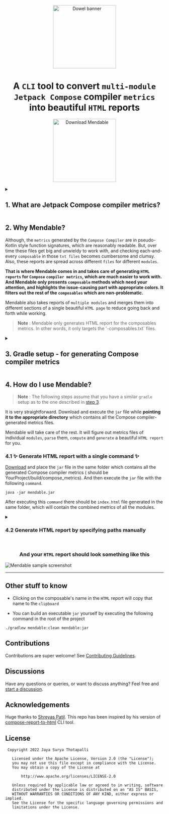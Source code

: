 <div align="center">

  <a>
    <picture>
      <source media="(prefers-color-scheme: dark)" srcset="https://user-images.githubusercontent.com/37530409/205920274-d4cd2c4e-92d9-40d8-ac0f-39e8374600d6.svg" height="200">
      <img alt="Dowel banner" src="https://user-images.githubusercontent.com/37530409/205920279-1c22ea9e-1f81-45d9-9994-01785e9ab473.svg" height="200">
    </picture>
  </a>

  <h1>A <code>CLI</code> tool to convert <code>multi-module</code></br><code>Jetpack Compose</code> compiler <code>metrics</code></br>into beautiful <code>HTML</code> reports</h1>
  
  <a href="https://github.com/jayasuryat/mendable/releases/download/0.5.0/mendable.jar"><img alt="Download Mendable" src="https://img.shields.io/badge/Mendable-0.5.0-%2306090E?style=for-the-badge&logo=jetpackcompose" width="200"/></a>

</div>

<details>
  <summary><h2>1. What are Jetpack Compose compiler metrics?</h2></summary>

The [`Compose`](https://developer.android.com/jetpack/compose) `Compiler plugin` can generate `reports/metrics` around
certain Compose-specific concepts that can be useful in understanding what is happening with some of the `Compose` code
at a fine-grained level.

It can output various performance-related `metrics` at build time, allowing us to peek behind the curtains and see where
any potential `performance issues` are.

Read more [here](https://github.com/androidx/androidx/blob/androidx-main/compose/compiler/design/compiler-metrics.md)

</details>

## 2. Why Mendable?

Although, the `metrics` generated by the `Compose Compiler` are in pseudo-Kotlin style function signatures, which are
reasonably readable. But, over time these files get big and unwieldy to work with, and checking
each-and-every `composable` in those `txt files` becomes cumbersome and clumsy. Also, these reports are spread across
different `files` for different `modules`.

**That is where Mendable comes in and takes care of generating `HTML reports` for `Compose` `compiler metrics`, which
are much easier to work with. And Mendable only presents `composable` methods which need your attention, and highlights
the issue-causing part with appropriate colors. It filters out the rest of the `composables` which are
non-problematic.**

Mendable also takes reports of `multiple modules` and merges them into different sections of a single
beautiful `HTML page` to reduce going back and forth while working.

> **Note** : Mendable only generates HTML report for the composables metrics. In other words, it only targets
> the '<module>-composables.txt` files.

<details>
  <summary><h2>3. Gradle setup - for generating Compose compiler metrics</h2></summary>

Add the following lines to your **root project's** `build.gradle` file. This will direct the Compose compiler to
generate metrics and save all of them into the **root project's** `build folder` (for all of the `modules`).

<details open>
  <summary><code>Groovy</code></summary>

``` groovy
subprojects {
    tasks.withType(org.jetbrains.kotlin.gradle.tasks.KotlinCompile).configureEach {
        kotlinOptions {
            // Trigger this with:
            // ./gradlew assembleRelease -PenableMultiModuleComposeReports=true --rerun-tasks
            if (project.findProperty("enableMultiModuleComposeReports") == "true") {
                freeCompilerArgs += ["-P", "plugin:androidx.compose.compiler.plugins.kotlin:reportsDestination=" + rootProject.buildDir.absolutePath + "/compose_metrics/"]
                freeCompilerArgs += ["-P", "plugin:androidx.compose.compiler.plugins.kotlin:metricsDestination=" + rootProject.buildDir.absolutePath + "/compose_metrics/"]
            }
        }
    }
}
```

</details>

<details>
  <summary><code>Kotlin scipt</code></summary>

```kotlin
allprojects {
    tasks.withType(org.jetbrains.kotlin.gradle.dsl.KotlinCompile::class.java).configureEach {
        kotlinOptions {
            // Trigger this with:
            // ./gradlew assembleRelease -PenableMultiModuleComposeReports=true --rerun-tasks
            if (project.findProperty("enableMultiModuleComposeReports") == "true") {
                freeCompilerArgs += listOf("-P", "plugin:androidx.compose.compiler.plugins.kotlin:reportsDestination=" + rootProject.buildDir.absolutePath + "/compose_metrics/")
                freeCompilerArgs += listOf("-P", "plugin:androidx.compose.compiler.plugins.kotlin:metricsDestination=" + rootProject.buildDir.absolutePath + "/compose_metrics/")
            }
        }
    }
}
```

</details>

With the above setup, you can generate Compose compiler metrics by executing the following `command` in the `terminal`
window.

```
./gradlew assembleRelease -PenableMultiModuleComposeReports=true --rerun-tasks
```

</details>

## 4. How do I use Mendable?

> **Note** : The following steps assume that you have a similar `gradle` setup as to the one described
> in [step 3](https://github.com/jayasuryat/mendable#3-gradle-setup---for-generating-compose-compiler-metrics).

It is very straightforward. Download and execute the `jar` file while **pointing it to the appropriate directory** which
contains all the Compose compiler-generated metrics files.

Mendable will take care of the rest. It will figure out metrics files of individual `modules`, `parse` them, `compute`
and `generate` a beautiful `HTML report` for you.

### 4.1 ✨ Generate HTML report with a single command ✨

[Download](https://github.com/jayasuryat/mendable/releases/download/0.5.0/mendable.jar) and place the `jar` file in the same folder which contains all the generated Compose compiler metrics (
should be YourProject/build/compose_metrics). And then execute the `jar` file with the following `command`.

```
java -jar mendable.jar
```

After executing this `command` there should be `index.html` file generated in the same folder, which will contain the
combined metrics of all the modules.

<details>
    <summary><h3>4.2 Generate HTML report by specifying paths manually</h3></summary>

While the above method is the easiest, and should work fine for most of the use cases, Mendable also supports reading
and writing files to custom locations. The following are the supported options via `CLI arguments`.

```
java -jar mendable.jar
    --composablesReportsPath, -i  [Default value : <Current working dir>] -> Path to the directory containing all of the composables.txt files
    --htmlOutputPath, -o          [Default value : <Current working dir>] -> HTML output directory
    --outputName, -oName          [Default value : "index"]               -> Name of the output HTML file
    --help, -h                                                            -> Usage info
```

For example :

```
java -jar mendable.jar
    -i /Users/username/Desktop/Your-project/build/compose_metrics \
    -o /Users/username/Desktop/Reports \
    -oName Your-project-metrics \
```

For the above command, files will be `read` from '/Users/username/Desktop/Your-project/build/compose_metrics' and
the `output` file will be `saved` at '/Users/username/Desktop/Reports' and that file will be `named` '
Your-project-metrics.html'.
</details>

<div align="center">
  <br>
  <h3>And your <code>HTML</code> report should look something like this</h3>
</div>

![Mendable sample screenshot](https://user-images.githubusercontent.com/37530409/206190055-33332a9c-f953-40d0-82a7-8d8df5d796f0.png)

---

## Other stuff to know
* Clicking on the composable's name in the `HTML` report will copy that name to the `clipboard`

* You can build an executable `jar` yourself by executing the following command in the root of the project
```
./gradlew mendable:clean mendable:jar
```

## Contributions
Contributions are super welcome! See [Contributing Guidelines](https://github.com/jayasuryat/mendable/blob/main/CONTRIBUTING.md).

## Discussions
Have any questions or queries, or want to discuss anything? Feel free and [start a discussion](https://github.com/jayasuryat/mendable/discussions).

## Acknowledgements
Huge thanks to [Shreyas Patil](https://github.com/PatilShreyas). This repo has been inspired by his version
of [compose-report-to-html](https://github.com/PatilShreyas/compose-report-to-html) CLI tool.

## License

```
 Copyright 2022 Jaya Surya Thotapalli

   Licensed under the Apache License, Version 2.0 (the "License");
   you may not use this file except in compliance with the License.
   You may obtain a copy of the License at

       http://www.apache.org/licenses/LICENSE-2.0

   Unless required by applicable law or agreed to in writing, software
   distributed under the License is distributed on an "AS IS" BASIS,
   WITHOUT WARRANTIES OR CONDITIONS OF ANY KIND, either express or implied.
   See the License for the specific language governing permissions and
   limitations under the License.
```
